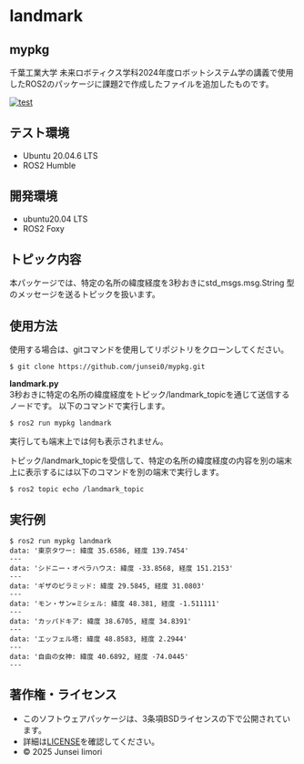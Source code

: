 # landmark

## mypkg  
千葉工業大学 未来ロボティクス学科2024年度ロボットシステム学の講義で使用したROS2のパッケージに課題2で作成したファイルを追加したものです。

[![test](https://github.com/junsei0/mypkg/actions/workflows/test.yml/badge.svg)](https://github.com/junsei0/mypkg/actions/workflows/test.yml)

## テスト環境
- Ubuntu 20.04.6 LTS
- ROS2 Humble 

## 開発環境
- ubuntu20.04 LTS
- ROS2 Foxy

## トピック内容
本パッケージでは、特定の名所の緯度経度を3秒おきにstd_msgs.msg.String 型のメッセージを送るトピックを扱います。

## 使用方法
使用する場合は、gitコマンドを使用してリポジトリをクローンしてください。
```
$ git clone https://github.com/junsei0/mypkg.git
```
**landmark.py**  
3秒おきに特定の名所の緯度経度をトピック/landmark_topicを通じて送信するノードです。
以下のコマンドで実行します。  
```
$ ros2 run mypkg landmark
```
実行しても端末上では何も表示されません。

トピック/landmark_topicを受信して、特定の名所の緯度経度の内容を別の端末上に表示するには以下のコマンドを別の端末で実行します。
```
$ ros2 topic echo /landmark_topic
```

## 実行例
```
$ ros2 run mypkg landmark
data: '東京タワー: 緯度 35.6586, 経度 139.7454'
---
data: 'シドニー・オペラハウス: 緯度 -33.8568, 経度 151.2153'
---
data: 'ギザのピラミッド: 緯度 29.5845, 経度 31.0803'
---
data: 'モン・サン=ミシェル: 緯度 48.381, 経度 -1.511111'
---
data: 'カッパドキア: 緯度 38.6705, 経度 34.8391'
---
data: 'エッフェル塔: 緯度 48.8583, 経度 2.2944'
---
data: '自由の女神: 緯度 40.6892, 経度 -74.0445'
---
```

## 著作権・ライセンス
- このソフトウェアパッケージは、3条項BSDライセンスの下で公開されています。
- 詳細は[LICENSE](https://github.com/junsei0/mypkg/blob/main/LICENSE)を確認してください。
- © 2025 Junsei Iimori 
